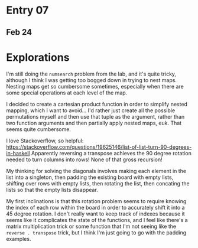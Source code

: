 # Entry 07

## Feb 24

# Explorations

I'm still doing the `numsearch` problem from the lab, and it's quite tricky, although I think I was getting too bogged down in trying to nest maps. Nesting maps get so cumbersome sometimes, especially when there are some special operations at each level of the map.

I decided to create a cartesian product function in order to simplify nested mapping, which I want to avoid... I'd rather just create all the possible permutations myself and then use that tuple as the argument, rather than two function arguments and then partially apply nested maps, euk. That seems quite cumbersome.

I love Stackoverflow, so helpful: https://stackoverflow.com/questions/19625146/list-of-list-turn-90-degrees-in-haskell Apparently reversing a transpose achieves the 90 degree rotation needed to turn columns into rows! None of that gross recursion!

My thinking for solving the diagonals involves making each element in the list into a singleton, then padding the existing board with empty lists, shifting over rows with empty lists, then rotating the list, then concating the lists so that the empty lists disappear.

My first inclinations is that this rotation problem seems to require knowing the index of each row within the board in order to accurately shift it into a 45 degree rotation. I don't really want to keep track of indexes because it seems like it complicates the state of the functions, and I feel like there's a matrix multiplication trick or some function that I'm not seeing like the `reverse . transpose` trick, but I think I'm just going to go with the padding examples.
